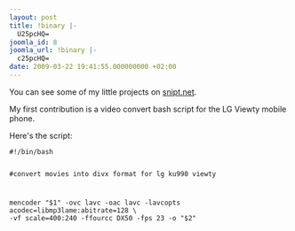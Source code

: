 ```yaml
---
layout: post
title: !binary |-
  U25pcHQ=
joomla_id: 8
joomla_url: !binary |-
  c25pcHQ=
date: 2009-03-22 19:41:55.000000000 +02:00
---
```

<p>You can see some of my little projects on <a href="http://snipt.net/oz" target="_blank">snipt.net</a>.</p>
<p>My first contribution is a video convert bash script for the LG Viewty mobile phone.</p>

<p>Here's the script:</p>
<pre><code>#!/bin/bash

#convert movies into divx format for lg ku990 viewty

mencoder "$1" -ovc lavc -oac lavc -lavcopts acodec=libmp3lame:abitrate=128 \
-vf scale=400:240 -ffourcc DX50 -fps 23 -o "$2"

</code></pre>
<p> </p>
